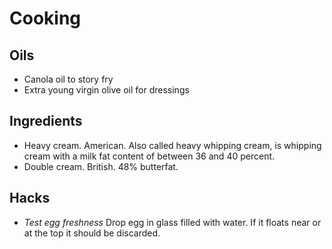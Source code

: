 # Cooking #

## Oils

* Canola oil to story fry
* Extra young virgin olive oil for dressings

## Ingredients #

- Heavy cream. American. Also called heavy whipping cream, is whipping cream with a milk fat content of between 36 and 40 percent.
- Double cream. British. 48% butterfat.

## Hacks ##

- *Test egg freshness* Drop egg in glass filled with water. If it floats near or at the top it should be discarded.
